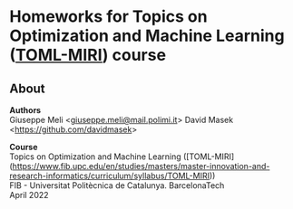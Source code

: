# Homeworks for Topics on Optimization and Machine Learning ([TOML-MIRI](https://www.fib.upc.edu/en/studies/masters/master-innovation-and-research-informatics/curriculum/syllabus/TOML-MIRI)) course

## About
**Authors**  
Giuseppe Meli &lt;giuseppe.meli@mail.polimi.it&gt;
David Masek &lt;https://github.com/davidmasek&gt;

**Course**  
Topics on Optimization and Machine Learning ([TOML-MIRI] (https://www.fib.upc.edu/en/studies/masters/master-innovation-and-research-informatics/curriculum/syllabus/TOML-MIRI))  
FIB - Universitat Politècnica de Catalunya. BarcelonaTech  
April 2022 
